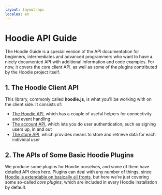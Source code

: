 ```yaml
---
layout: layout-api
locales: en
---
```


# Hoodie API Guide

The Hoodie Guide is a special version of the API documentation for beginners, intermediates and advanced programmers who want to have a nicely documented API with additional information and code examples. For now, it covers the core client API, as well as some of the plugins contributed by the Hoodie project itself.

## 1. The Hoodie Client API

This library, commonly called **hoodie.js**, is what you'll be working with on the client side. It consists of:

- [The Hoodie API](/en/techdocs/api/client/hoodie.html), which has a couple of useful helpers for connectivity and event handling
- [The account API](/en/techdocs/api/client/account.html), which lets you do user authentication, such as signing users up, in and out
- [The store API](/en/techdocs/api/client/store.html), which provides means to store and retrieve data for each individial user

## 2. The APIs of Some Basic Hoodie Plugins

We produce some plugins for Hoodie ourselves, and some of them have detailed API docs here. Plugins can deal with any number of things, since [Hoodie is extendable on basically all fronts](/en/plugins/tutorial.html), but here we're just covering some so-called *core plugins*, which are included in every Hoodie installation by default.
